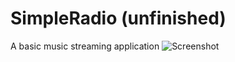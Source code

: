 # SimpleRadio (unfinished)
A basic music streaming application
![Screenshot](http://oi68.tinypic.com/oqkg2t.jpg)

